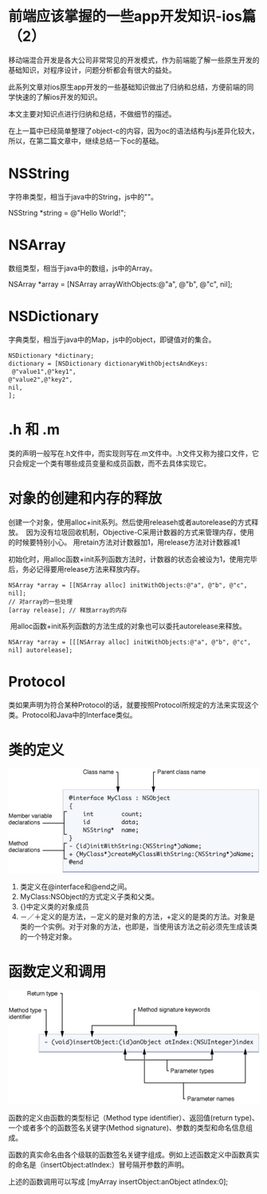 # 前端应该掌握的一些app开发知识-ios篇（2）

移动端混合开发是各大公司非常常见的开发模式，作为前端能了解一些原生开发的基础知识，对程序设计，问题分析都会有很大的益处。

此系列文章对ios原生app开发的一些基础知识做出了归纳和总结，方便前端的同学快速的了解ios开发的知识。

本文主要对知识点进行归纳和总结，不做细节的描述。

在上一篇中已经简单整理了object-c的内容，因为oc的语法结构与js差异化较大，所以，在第二篇文章中，继续总结一下oc的基础。

# NSString

字符串类型，相当于java中的String，js中的""。

NSString *string = @"Hello World!";

# NSArray

数组类型，相当于java中的数组，js中的Array。

NSArray *array = [NSArray arrayWithObjects:@"a", @"b", @"c", nil];


# NSDictionary

字典类型，相当于java中的Map，js中的object，即键值对的集合。

```
NSDictionary *dictinary;
dictionary = [NSDictionary dictionaryWithObjectsAndKeys:
 @"value1",@"key1",
@"value2",@"key2",
nil,
];

```

# .h 和 .m

类的声明一般写在.h文件中，而实现则写在.m文件中。.h文件又称为接口文件，它只会规定一个类有哪些成员变量和成员函数，而不去具体实现它。

# 对象的创建和内存的释放

创建一个对象，使用alloc+init系列。然后使用releaseh或者autorelease的方式释放。
 因为没有垃圾回收机制，Objective-C采用计数器的方式来管理内存，使用的时候要特别小心。
用retain方法对计数器加1，用release方法对计数器减1


初始化时，用alloc函数+init系列函数方法时，计数器的状态会被设为1，使用完毕后，务必记得要用release方法来释放内存。

```
NSArray *array = [[NSArray alloc] initWithObjects:@"a", @"b", @"c", nil];
// 对array的一些处理
[array release]; // 释放array的内存
```
 用alloc函数+init系列函数的方法生成的对象也可以委托autorelease来释放。

```
NSArray *array = [[[NSArray alloc] initWithObjects:@"a", @"b", @"c", nil] autorelease];
```

# Protocol

类如果声明为符合某种Protocol的话，就要按照Protocol所规定的方法来实现这个类。Protocol和Java中的Interface类似。

# 类的定义

![](media/14881923486983.jpg)

1. 类定义在@interface和@end之间。
2. MyClass:NSObject的方式定义子类和父类。
3. {}中定义类的对象成员
4. －／＋定义的是方法，－定义的是对象的方法，+定义的是类的方法。对象是类的一个实例。对于对象的方法，也即是，当使用该方法之前必须先生成该类的一个特定对象。

# 函数定义和调用

![](media/14881924660850.jpg)

函数的定义由函数的类型标记（Method type identifier）、返回值(return type)、一个或者多个的函数签名关键字(Method signature)、参数的类型和命名信息组成。

函数的真实命名由各个级联的函数签名关键字组成。例如上述函数定义中函数真实的命名是（insertObject:atIndex:）冒号隔开参数的声明。

上述的函数调用可以写成 [myArray insertObject:anObject atIndex:0]; 



